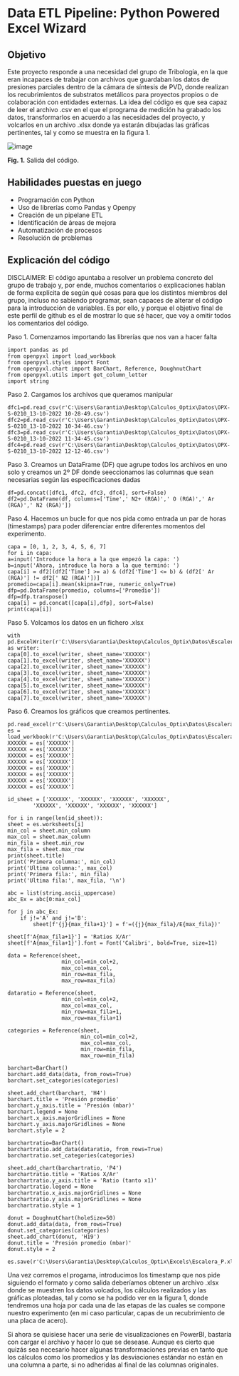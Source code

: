 # Data ETL Pipeline: Python Powered Excel Wizard

## Objetivo
Este proyecto responde a una necesidad del grupo de Tribología, en la que eran incapaces de trabajar con archivos que guardaban los datos de presiones parciales dentro de la cámara de síntesis de PVD, donde realizan los recubrimientos de substratos metálicos para proyectos propios o de colaboración con entidades externas. La idea del código es que sea capaz de leer el archivo .csv en el que el programa de medición ha grabado los datos, transformarlos en acuerdo a las necesidades del proyecto, y volcarlos en un archivo .xlsx donde ya estarán dibujadas las gráficas pertinentes, tal y como se muestra en la figura 1.

![image](https://github.com/JoseManuelMdlV/Data-ETL-Pipeline-Python-Powered-Excel-Wizard/assets/83475119/d66d4c17-9338-45fb-a657-bebd78f91824)

<b>Fig. 1.</b> Salida del código.

## Habilidades puestas en juego
- Programación con Python
- Uso de librerías como Pandas y Openpy
- Creación de un pipelane ETL
- Identificación de áreas de mejora
- Automatización de procesos
- Resolución de problemas

## Explicación del código

DISCLAIMER: El código apuntaba a resolver un problema concreto del grupo de trabajo y, por ende, muchos comentarios o explicaciones hablan de forma explícita de según qué cosas para que los distintos miembros del grupo, incluso no sabiendo programar, sean capaces de alterar el código para la introducción de variables. Es por ello, y porque el objetivo final de este perfil de github es el de mostrar lo que sé hacer, que voy a omitir todos los comentarios del código. 

Paso 1. Comenzamos importando las librerías que nos van a hacer falta

    import pandas as pd
    from openpyxl import load_workbook
    from openpyxl.styles import Font
    from openpyxl.chart import BarChart, Reference, DoughnutChart
    from openpyxl.utils import get_column_letter
    import string

Paso 2. Cargamos los archivos que queramos manipular

    dfc1=pd.read_csv(r'C:\Users\Garantia\Desktop\Calculos_Optix\Datos\OPX-S-0210_13-10-2022 10-28-49.csv')
    dfc2=pd.read_csv(r'C:\Users\Garantia\Desktop\Calculos_Optix\Datos\OPX-S-0210_13-10-2022 10-34-46.csv')
    dfc3=pd.read_csv(r'C:\Users\Garantia\Desktop\Calculos_Optix\Datos\OPX-S-0210_13-10-2022 11-34-45.csv')
    dfc4=pd.read_csv(r'C:\Users\Garantia\Desktop\Calculos_Optix\Datos\OPX-S-0210_13-10-2022 12-12-46.csv')

Paso 3. Creamos un DataFrame (DF) que agrupe todos los archivos en uno solo y creamos un 2º DF donde seeccionamos las columnas que sean necesarias según las especificaciones dadas

    df=pd.concat([dfc1, dfc2, dfc3, dfc4], sort=False)
    df2=pd.DataFrame(df, columns=['Time',' N2+ (RGA)',' O (RGA)',' Ar (RGA)',' N2 (RGA)'])

Paso 4. Hacemos un bucle for que nos pida como entrada un par de horas (timestamps) para poder diferenciar entre diferentes momentos del experimento.

    capa = [0, 1, 2, 3, 4, 5, 6, 7]
    for i in capa:
    a=input('Introduce la hora a la que empezó la capa: ')
    b=input('Ahora, introduce la hora a la que terminó: ')
    capa[i] = df2[(df2['Time'] >= a) & (df2['Time'] <= b) & (df2[' Ar (RGA)'] != df2[' N2 (RGA)'])] 
    promedio=capa[i].mean(skipna=True, numeric_only=True)
    dfp=pd.DataFrame(promedio, columns=['Promedio'])
    dfp=dfp.transpose()
    capa[i] = pd.concat([capa[i],dfp], sort=False) 
    print(capa[i])

Paso 5. Volcamos los datos en un fichero .xlsx

    with pd.ExcelWriter(r'C:\Users\Garantia\Desktop\Calculos_Optix\Datos\Escalera_P.xlsx') as writer:
    capa[0].to_excel(writer, sheet_name='XXXXXX') 
    capa[1].to_excel(writer, sheet_name='XXXXXX')
    capa[2].to_excel(writer, sheet_name='XXXXXX')
    capa[3].to_excel(writer, sheet_name='XXXXXX')
    capa[4].to_excel(writer, sheet_name='XXXXXX')
    capa[5].to_excel(writer, sheet_name='XXXXXX')
    capa[6].to_excel(writer, sheet_name='XXXXXX')
    capa[7].to_excel(writer, sheet_name='XXXXXX')

Paso 6. Creamos los gráficos que creamos pertinentes.

    pd.read_excel(r'C:\Users\Garantia\Desktop\Calculos_Optix\Datos\Escalera_P.xlsx')
    es = load_workbook(r'C:\Users\Garantia\Desktop\Calculos_Optix\Datos\Escalera_P.xlsx')
    XXXXXX = es['XXXXXX']
    XXXXXX = es['XXXXXX']
    XXXXXX = es['XXXXXX']
    XXXXXX = es['XXXXXX']
    XXXXXX = es['XXXXXX']
    XXXXXX = es['XXXXXX']
    XXXXXX = es['XXXXXX']
    XXXXXX = es['XXXXXX']

    id_sheet = ['XXXXXX', 'XXXXXX', 'XXXXXX', 'XXXXXX', 
            'XXXXXX', 'XXXXXX', 'XXXXXX', 'XXXXXX']

    for i in range(len(id_sheet)):
    sheet = es.worksheets[i]
    min_col = sheet.min_column
    max_col = sheet.max_column
    min_fila = sheet.min_row
    max_fila = sheet.max_row
    print(sheet.title)
    print('Primera columna:', min_col)
    print('Ultima columna:', max_col)
    print('Primera fila:', min_fila)
    print('Ultima fila:', max_fila, '\n')

    abc = list(string.ascii_uppercase)
    abc_Ex = abc[0:max_col]
 
    for j in abc_Ex:
        if j!='A' and j!='B':
            sheet[f'{j}{max_fila+1}'] = f'=({j}{max_fila}/E{max_fila})'
    
    sheet[f'A{max_fila+1}'] = 'Ratios X/Ar'
    sheet[f'A{max_fila+1}'].font = Font('Calibri', bold=True, size=11)
     
    data = Reference(sheet,
                     min_col=min_col+2,  
                     max_col=max_col,
                     min_row=max_fila, 
                     max_row=max_fila)
    
    dataratio = Reference(sheet,
                     min_col=min_col+2, 
                     max_col=max_col,
                     min_row=max_fila+1, 
                     max_row=max_fila+1)
    
    categories = Reference(sheet,
                           min_col=min_col+2,
                           max_col=max_col, 
                           min_row=min_fila,
                           max_row=min_fila) 
                                             
    barchart=BarChart()
    barchart.add_data(data, from_rows=True)
    barchart.set_categories(categories)
     
    sheet.add_chart(barchart, 'H4')
    barchart.title = 'Presión promedio'
    barchart.y_axis.title = 'Presión (mbar)'
    barchart.legend = None
    barchart.x_axis.majorGridlines = None
    barchart.y_axis.majorGridlines = None
    barchart.style = 2
    
    barchartratio=BarChart()
    barchartratio.add_data(dataratio, from_rows=True)
    barchartratio.set_categories(categories)
    
    sheet.add_chart(barchartratio, 'P4')
    barchartratio.title = 'Ratios X/Ar'
    barchartratio.y_axis.title = 'Ratio (tanto x1)'
    barchartratio.legend = None
    barchartratio.x_axis.majorGridlines = None
    barchartratio.y_axis.majorGridlines = None
    barchartratio.style = 1
    
    donut = DoughnutChart(holeSize=50)
    donut.add_data(data, from_rows=True)
    donut.set_categories(categories)
    sheet.add_chart(donut, 'H19')
    donut.title = 'Presión promedio (mbar)'
    donut.style = 2
    
    es.save(r'C:\Users\Garantia\Desktop\Calculos_Optix\Excels\Escalera_P.xlsx')

Una vez corremos el progama, introducimos los timestamp que nos pide siguiendo el formato y como salida deberíamos obtener un archivo .xlsx donde se muestren los datos volcados, los cálculos realizados y las gráficas ploteadas, tal y como se ha podido ver en la figura 1, donde tendremos una hoja por cada una de las etapas de las cuales se compone nuestro experimento (en mi caso particular, capas de un recubrimiento de una placa de acero).

Si ahora se quisiese hacer una serie de visualizaciones en PowerBI, bastaría con cargar el archivo y hacer lo que se desease. Aunque es cierto que quizás sea necesario hacer algunas transformaciones previas en tanto que los cálculos como los promedios y las desviaciones estándar no están en una columna a parte, si no adheridas al final de las columnas originales.
